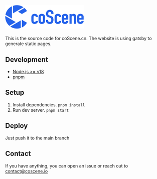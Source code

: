 ## <img src="./logo.jpg" alt="coScene Logo" width="250"/>

This is the source code for coScene.cn. The website is using gatsby to generate static pages.

## Development

- [Node.js >= v18](https://nodejs.org/)
- [pnpm](https://pnpm.io/installation)

## Setup

1. Install dependencies. `pnpm install`
2. Run dev server. `pnpm start`

## Deploy

Just push it to the main branch

## Contact

If you have anything, you can open an issue or reach out to contact@coscene.io
